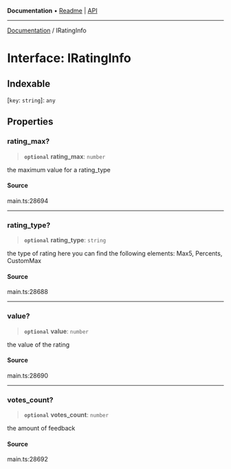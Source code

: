 **Documentation** • [Readme](../README.md) \| [API](../globals.md)

***

[Documentation](../README.md) / IRatingInfo

# Interface: IRatingInfo

## Indexable

 \[`key`: `string`\]: `any`

## Properties

### rating\_max?

> **`optional`** **rating\_max**: `number`

the maximum value for a rating_type

#### Source

main.ts:28694

***

### rating\_type?

> **`optional`** **rating\_type**: `string`

the type of rating
here you can find the following elements: Max5, Percents, CustomMax

#### Source

main.ts:28688

***

### value?

> **`optional`** **value**: `number`

the value of the rating

#### Source

main.ts:28690

***

### votes\_count?

> **`optional`** **votes\_count**: `number`

the amount of feedback

#### Source

main.ts:28692
